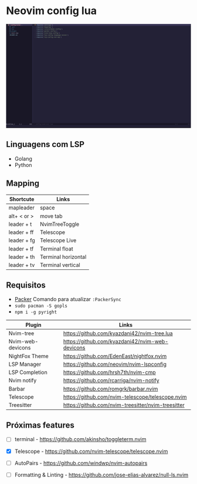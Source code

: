 # Neovim config lua

![Dneovim](print.png)

## Linguagens com LSP
- Golang
- Python


## Mapping
| Shortcute | Links |
| ------ | ------ |
| mapleader | space |
| alt+ < or > | move tab |
| leader + t | NvimTreeToggle |
| leader + ff | Telescope |
| leader + fg | Telescope Live |
| leader + tf | Terminal float  |
| leader + th | Terminal horizontal |
| leader + tv | Terminal vertical |

## Requisitos

- [Packer](https://github.com/wbthomason/packer.nvim) Comando para atualizar `:PackerSync`
- `sudo pacman -S gopls`
- `npm i -g pyright`

| Plugin | Links |
| ------ | ------ |
| Nvim-tree | https://github.com/kyazdani42/nvim-tree.lua |
| Nvim-web-devicons| https://github.com/kyazdani42/nvim-web-devicons |
| NightFox Theme | https://github.com/EdenEast/nightfox.nvim |
| LSP Manager | https://github.com/neovim/nvim-lspconfig |
| LSP Completion | https://github.com/hrsh7th/nvim-cmp |
| Nvim notify | https://github.com/rcarriga/nvim-notify |
| Barbar | https://github.com/romgrk/barbar.nvim |
| Telescope | https://github.com/nvim-telescope/telescope.nvim |
| Treesitter | https://github.com/nvim-treesitter/nvim-treesitter |

## Próximas features

- [ ] terminal - https://github.com/akinsho/toggleterm.nvim

- [x] Telescope - https://github.com/nvim-telescope/telescope.nvim

- [ ] AutoPairs - https://github.com/windwp/nvim-autopairs

- [ ] Formatting & Linting - https://github.com/jose-elias-alvarez/null-ls.nvim

